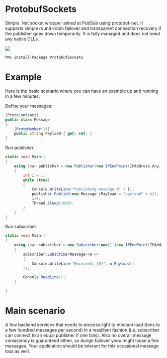 ProtobufSockets
===============

Simple .Net socket wrapper aimed at PubSub using protobuf-net. It supports simple round-robin failover and transparent connection recovery if the publisher goes down temporarily. It is fully managed and does not
need any native DLLs.

<a href="https://ci.appveyor.com/project/mtmk/protobufsockets"><img src="https://ci.appveyor.com/api/projects/status/github/mtmk/ProtobufSockets?branch=master&svg=true"/></a>

    PM> Install-Package ProtobufSockets

Example
=======

Here is the basic scenario where you can have an example up and running in a few minutes:

Define your messages:
```cs
[ProtoContract]
public class Message
{
    [ProtoMember(1)]
    public string Payload { get; set; }
}
```

Run publisher:
```cs
static void Main()
{
    using (var publisher = new Publisher(new IPEndPoint(IPAddress.Any, 34567)))
    {
        int i = 1;
        while (true)
        {
            Console.WriteLine("Publishing message #" + i);
            publisher.Publish(new Message {Payload = "payload" + i});
            i++;
            Thread.Sleep(1000);
        }
    }
}
```

Run subscriber:
```cs
static void Main()
{
    using (var subscriber = new Subscriber(new[] {new IPEndPoint(IPAddress.Loopback, 34567)}))
    {
        subscriber.Subscribe<Message>(m =>
        {
            Console.WriteLine("Received: {0}", m.Payload);
        });

        Console.ReadLine();
    }

}
```

Main scenario
=============
A few backend services that needs to process light to medium load (tens to a few
hundred messages per second) in a ressilient fashion (i.e. subscriber
can connect to an equal publisher if one fails). Also no overall message consistency
is guaranteed either, so durign failover yoou might loose a few messages.
Your application should be tolerant for this occasional message loss as well.



